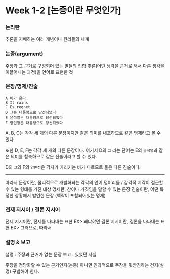 # Week 1-2 [논증이란 무엇인가]

### 논리란
추론을 지배하는 여러 개념이나 원리들의 체계

### 논증(argument)
주장과 그 근거로 구성되어 있는 말들의 집합
추론(어떤 생각을 근거로 해서 다른 생각을 이끌어내는 과정)을 언어로 표현한 것


### 문장/명제/진술

```
A 비가 온다. 
B It rains 
C Es regnet 
D 그는 대통령으로 당선되었다 
E 윤석열은 대통령으로 당선되었다  
F 양민정은 대통령으로 당선되었다. 
```

A, B, C는 각각 세 개의 다른 문장이지만 같은 의미를 내포하므로 같은 명제라고 볼 수 있다.

또한 D, E, F는 각각 세 개의 다른 문장이다. 여기서 D의 `그` 라는 단어는 E의 `윤석열`과 같은 의미를 함축하므로
같은 진술이라고 할 수 있다.

D의 `그`와 F의 `양민정`은 각자가 가리키는 바가 다르므로 둘은 다른 진술이다.

<hr>
따라서 문장이란, 물리적으로 개별화되는 각각의 언어 덩어리들 / 감각적 지각이 접근할 수 있는 형태를 가진 대상
명제란, 참이나 거짓임을 말할 수 있는 문장
진술이란, 어떤 특정한 상황에서 발언한 문장 (맥락이 포함되어있는 명제)

### 전제 지시어 / 결론 지시어
전제 지시어란, 전제를 나타내는 표현 EX> 왜냐햐면
결론 지시어란, 결론을 나타내는 표현 EX> 그러므로, 따라서

### 설명 & 보고

설명 : 주장과 근거가 없는 문장
보고 : 있었던 사실

주장을 정당화할 수 있는 근거인지(논증) 아니면 인과적으로 주장을 뒷받침하는 건지(설명) 구별해야 한다.
